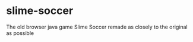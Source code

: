 # slime-soccer
The old browser java game Slime Soccer remade as closely to the original as possible
